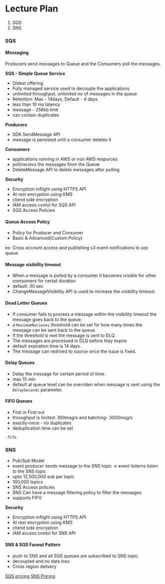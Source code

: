 # Lecture Plan

1. SQS 
2. SNS

### SQS


#### Messaging


Producers send messages to Queue and the Consumers poll the messages.

**SQS - Simple Queue Service**


- Oldest offering
- Fully managed service used to decouple the applications
- unlimited throughput, unlimited no of messages in the queue
- Retention: Max - 14days, Default - 4 days
- less than 10 ms latency
- message - 256kb limit
- can contain duplicates


**Producers**

- SDK SendMessage API
- message is persisted until a consumer deletes it

**Consumers**

- applications running in AWS or non AWS respurces
- poll/recievs the messages from the Queue
- DeleteMessage API to delete messages after polling


**Security**

- Encryption inflight using HTTPS API
- At rest encryption using KMS
- cliend side encryption
- IAM access contol for SQS API
- SQS Access Policies

#### Queue Access Policy

- Policy for Producer and Consumer
- Basic & Advanced(Custom Policy)

ex: Cross account access and publishing s3 event notifications to sqs queue


#### Message visibility timeout

- When a message is polled by a consumer it becomes ivisible for other comsumers for certail duration
- default: 30 sec
- ChangeMessageVisibility API is used to increase the visibility timeout.


#### Dead Letter Queues

- If consumer fails to process a message within the visibility timeout the message goes back to the queue.
- a `MaximumRecieves` threshold can be set for how many times the message can be sent back to the queue.
- If the threshold is met the message is sent to DLQ.
- The messages are processed in DLQ before they expire
- default expiration time is 14 days.
- The message can redrived to source once the issue is fixed.

#### Delay Queues

- Delay the message for certain period of time.
- max 15 min
- default at queue level can be overriden when message is sent using the `DelaySeconds` parameter.


#### FIFO Queues

- First in First out
- throughput is limited: 300msg/s and batching- 3000msg/s
- exactly-once - no duplicates
- deduplication time can be set 

```
.fifo
```

### SNS

- Pub/Sub Model
- event producer sends message to the SNS topic -> event listerns listen to the SNS topic
- upto 12,500,000 sub per topic
- 100,000 topics
- SNS Access policies
- SNS Can have a message filtering policy to filter the messages
- supports FIFO

**Security**

- Encryption inflight using HTTPS API
- At rest encryption using KMS
- cliend side encryption
- IAM access contol for SNS API


#### SNS & SQS Fanout Pattern

- push to SNS and all SQS queues are subscribed to SNS topic.
- decoupled and no data loss
- Cross region delivery


[SQS pricing](https://aws.amazon.com/sqs/pricing/)
[SNS Pricing](https://aws.amazon.com/sns/pricing/)